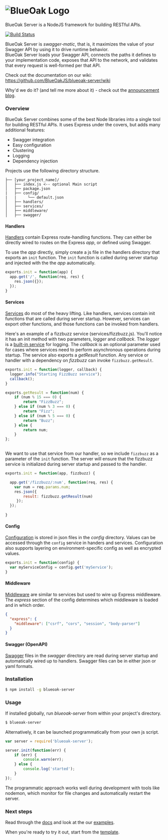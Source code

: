 ![BlueOak Logo](https://github.com/BlueOakJS/blueoak-server/wiki/images/blueoak.png)
======

BlueOak Server is a NodeJS framework for building RESTful APIs.

[![Build Status](https://travis-ci.org/BlueOakJS/blueoak-server.svg?branch=master)](https://travis-ci.org/BlueOakJS/blueoak-server)

BlueOak Server is _swagger-matic_, that is, it maximizes the value of your Swagger API by using it to drive runtime behavior.  
BlueOak Server loads your Swagger API, connects the paths it defines to your implementation code, exposes that API to the network, and validates that every request is well-formed per that API.

Check out the documentation on our wiki: https://github.com/BlueOakJS/blueoak-server/wiki

Why'd we do it? (and tell me more about it) - check out the [announcement blog][blog1].

### Overview

BlueOak Server combines some of the best Node libraries into a single tool for building RESTful APIs.  It uses Express under the covers, but adds many additional features:

- Swagger integration
- Easy configuration
- Clustering
- Logging
- Dependency injection

Projects use the following directory structure.

```
├── [your_project_name]/
│   ├── index.js <-- optional Main script
│   ├── package.json
|   ├── config/
|   |     └── default.json
│   ├── handlers/
│   ├── services/
│   ├── middleware/
│   ├── swagger/
```

#### Handlers
[Handlers](https://github.com/BlueOakJS/blueoak-server/wiki/Handlers) contain Express route-handling functions.  They can either be directly wired to routes on the Express _app_, or defined using Swagger.

To use the _app_ directly, simply create a js file in the handlers directory that exports an `init` function.
The `init` function is called during server startup and injected with the the _app_ automatically.

```js
exports.init = function(app) {
  app.get('/', function(req, res) {
    res.json({});
  });
}

```

#### Services
[Services](https://github.com/BlueOakJS/blueoak-server/wiki/Services) do most of the heavy lifting.  Like handlers, services contain init functions that are called during server startup.  However, services can export other functions, and those functions can be invoked from handlers.

Here's an example of a fizzbuzz service (services/fizzbuzz.js).  You'll notice it has an init method with two parameters, _logger_ and _callback_.  The _logger_ is a [built-in service](https://github.com/BlueOakJS/blueoak-server/wiki/Logging-Service) for logging.  The _callback_ is an optional parameter used for cases where services need to perform asynchronous operations during startup.  The service also exports a _getResult_ function.  Any service or handler with a dependency on _fizzbuzz_ can invoke `fizzbuzz.getResult`.

```js
exports.init = function(logger, callback) {
  logger.info("Starting FizzBuzz service");
  callback();
}

exports.getResult = function(num) {
    if (num % 15 === 0) {
        return "FizzBuzz";
    } else if (num % 3 === 0) {
        return "Fizz";
    } else if (num % 5 === 0) {
        return "Buzz";
    } else {
        return num;
    }
};
  
```

We want to use that service from our handler, so we include `fizzbuzz` as a parameter of the `init` function.
The server will ensure that the fizzbuzz service is initialized during server startup and passed to the handler.

```js
exports.init = function(app, fizzbuzz) {

  app.get('/fizzbuzz/:num', function(req, res) {
    var num = req.params.num;
    res.json({
        result: fizzbuzz.getResult(num)
     });
  });
  
}
```

#### Config
[Configuration](https://github.com/BlueOakJS/blueoak-server/wiki/Services#config) is stored in json files in the _config_ directory.  Values can be accessed through the `config` service in handers and services.  Configuration also supports layering on environment-specific config as well as encrypted values.

```js
exports.init = function(config) {
  var myServiceConfig = config.get('myService');
}
```

#### Middleware
[Middleware](https://github.com/BlueOakJS/blueoak-server/wiki/Middleware) are similar to services but used to wire up Express middleware.  The _express_ section of the config determines which middleware is loaded and in which order.

```json
{
  "express": {
    "middleware": ["csrf", "cors", "session", "body-parser"]
  }
}
```

#### Swagger (OpenAPI)
[Swagger](https://github.com/BlueOakJS/blueoak-server/wiki/Handlers#swagger) files in the _swagger_ directory are read during server startup and automatically wired up to handlers.  Swagger files can be in either json or yaml formats.

### Installation

```bash
$ npm install -g blueoak-server
```

### Usage

If installed globally, run *blueoak-server* from within your project's directory.

```bash
$ blueoak-server
```

Alternatively, it can be launched programmatically from your own js script.


```js
var server = require('blueoak-server');

server.init(function(err) {
    if (err) {
        console.warn(err);
    } else {
        console.log('started');
    }
});
```

The programmatic approach works well during development with tools like nodemon,
which monitor for file changes and automatically restart the server.

### Next steps

Read through the [docs](https://github.com/BlueOakJS/blueoak-server/wiki) and look at the our [examples](/examples).

When you're ready to try it out, start from the [template](https://github.com/BlueOakJS/blueoak-server-template).

[blog1]: http://www.pointsource.com/blog/blueoak-server-released-to-open-source-to-accelerate-nodejs-development?utm_campaign=blueoak&utm_medium=social&utm_source=github&utm_content=PointSource
